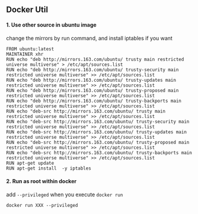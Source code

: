 ## Docker Util

#### 1. Use other source in ubuntu image 

change the mirrors by run command, and install iptables if you want

```
FROM ubuntu:latest
MAINTAINER xhr
RUN echo "deb http://mirrors.163.com/ubuntu/ trusty main restricted universe multiverse" > /etc/apt/sources.list
RUN echo "deb http://mirrors.163.com/ubuntu/ trusty-security main restricted universe multiverse" >> /etc/apt/sources.list
RUN echo "deb http://mirrors.163.com/ubuntu/ trusty-updates main restricted universe multiverse" >> /etc/apt/sources.list
RUN echo "deb http://mirrors.163.com/ubuntu/ trusty-proposed main restricted universe multiverse" >> /etc/apt/sources.list
RUN echo "deb http://mirrors.163.com/ubuntu/ trusty-backports main restricted universe multiverse" >> /etc/apt/sources.list
RUN echo "deb-src http://mirrors.163.com/ubuntu/ trusty main restricted universe multiverse" >> /etc/apt/sources.list
RUN echo "deb-src http://mirrors.163.com/ubuntu/ trusty-security main restricted universe multiverse" >> /etc/apt/sources.list
RUN echo "deb-src http://mirrors.163.com/ubuntu/ trusty-updates main restricted universe multiverse" >> /etc/apt/sources.list
RUN echo "deb-src http://mirrors.163.com/ubuntu/ trusty-proposed main restricted universe multiverse" >> /etc/apt/sources.list
RUN echo "deb-src http://mirrors.163.com/ubuntu/ trusty-backports main restricted universe multiverse" >> /etc/apt/sources.list
RUN apt-get update
RUN apt-get install  -y iptables
```





#### 2. Run as root within docker 

add `--privileged` when you execute `docker run`

```
docker run XXX --privileged
```



